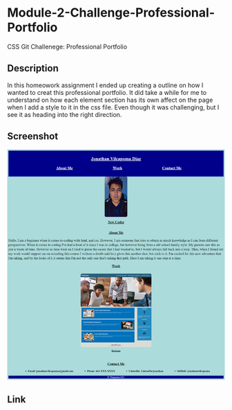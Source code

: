 # Module-2-Challenge-Professional-Portfolio
CSS Git Challenege: Professional Portfolio

## Description
In this homeowork assignment I ended up creating a outline on how I wanted to creat this professional portfolio.
It did take a while for me to understand on how each element section has its own affect on the page when I add a style to it in the css file.
Even though it was challenging, but I see it as heading into the right direction.

## Screenshot
![Chellenge2](./assets/images/Profesional%20Portfolio.png)

## Link

